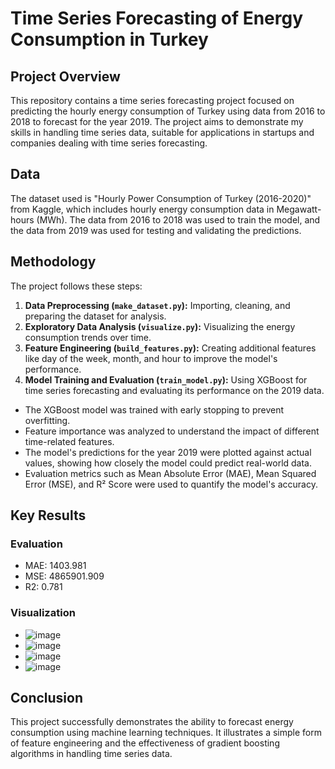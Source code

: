 # Time Series Forecasting of Energy Consumption in Turkey

## Project Overview

This repository contains a time series forecasting project focused on predicting the hourly energy consumption of Turkey using data from 2016 to 2018 to forecast for the year 2019. The project aims to demonstrate my skills in handling time series data, suitable for applications in startups and companies dealing with time series forecasting.

## Data

The dataset used is "Hourly Power Consumption of Turkey (2016-2020)" from Kaggle, which includes hourly energy consumption data in Megawatt-hours (MWh). The data from 2016 to 2018 was used to train the model, and the data from 2019 was used for testing and validating the predictions.

## Methodology

The project follows these steps:

1. **Data Preprocessing (`make_dataset.py`):** Importing, cleaning, and preparing the dataset for analysis.
2. **Exploratory Data Analysis (`visualize.py`):** Visualizing the energy consumption trends over time.
3. **Feature Engineering (`build_features.py`):** Creating additional features like day of the week, month, and hour to improve the model's performance.
4. **Model Training and Evaluation (`train_model.py`):** Using XGBoost for time series forecasting and evaluating its performance on the 2019 data.
  - The XGBoost model was trained with early stopping to prevent overfitting.
  - Feature importance was analyzed to understand the impact of different time-related features.
  - The model's predictions for the year 2019 were plotted against actual values, showing how closely the model could predict real-world data.
  - Evaluation metrics such as Mean Absolute Error (MAE), Mean Squared Error (MSE), and R² Score were used to quantify the model's accuracy.

## Key Results
  
  ### Evaluation
  - MAE: 1403.981
  - MSE: 4865901.909
  - R2: 0.781
  ### Visualization
  - ![image](https://github.com/magellanic-clouds17/time_series_anomaly_detection_forecasting/assets/72970703/e67fab2d-f9da-4838-9f56-c3995cc9dd4d)
  - ![image](https://github.com/magellanic-clouds17/time_series_anomaly_detection_forecasting/assets/72970703/3833a07c-848c-4dcf-8c0d-391b76366cc0)
  - ![image](https://github.com/magellanic-clouds17/time_series_anomaly_detection_forecasting/assets/72970703/ad72d878-6234-4289-822a-6f11a3e9829f)
  - ![image](https://github.com/magellanic-clouds17/time_series_anomaly_detection_forecasting/assets/72970703/21ef88ba-f298-4cdc-b08b-32a8a3d6d051)

## Conclusion

This project successfully demonstrates the ability to forecast energy consumption using machine learning techniques. It illustrates a simple form of feature engineering and the effectiveness of gradient boosting algorithms in handling time series data.
